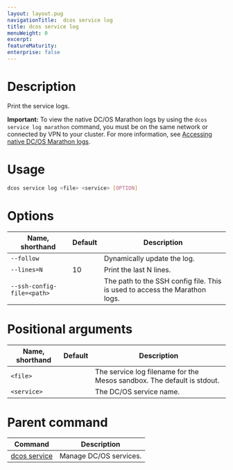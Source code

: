 ```yaml
---
layout: layout.pug
navigationTitle:  dcos service log
title: dcos service log
menuWeight: 0
excerpt:
featureMaturity:
enterprise: false
---
```


<!-- This source repo for this topic is https://github.com/dcos/dcos-docs -->


# Description
Print the service logs.

**Important:** To view the native DC/OS Marathon logs by using the `dcos service log marathon` command, you must be on the same network or connected by VPN to your cluster. For more information, see [Accessing native DC/OS Marathon logs](/docs/1.11/monitoring/logging/quickstart/).

# Usage

```bash
dcos service log <file> <service> [OPTION]
```

# Options

| Name, shorthand | Default | Description |
|---------|-------------|-------------|
| `--follow`   |             |  Dynamically update the log. |
| `--lines=N`   |     10      |  Print the last N lines. |
| `--ssh-config-file=<path>`   |           | The path to the SSH config file. This is used to access the Marathon logs. |

# Positional arguments

| Name, shorthand | Default | Description |
|---------|-------------|-------------|
| `<file>`   |             |  The service log filename for the Mesos sandbox. The default is stdout. |
| `<service>`   |           | The DC/OS service name. |

# Parent command

| Command | Description |
|---------|-------------|
| [dcos service](/docs/1.11/cli/command-reference/dcos-service/)   | Manage DC/OS services. | 
